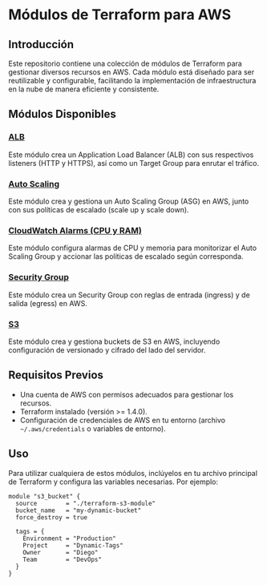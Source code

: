 # Módulos de Terraform para AWS

## Introducción

Este repositorio contiene una colección de módulos de Terraform para gestionar diversos recursos en AWS. Cada módulo está diseñado para ser reutilizable y configurable, facilitando la implementación de infraestructura en la nube de manera eficiente y consistente.


## Módulos Disponibles

### [ALB](alb/readme.md)
Este módulo crea un Application Load Balancer (ALB) con sus respectivos listeners (HTTP y HTTPS), así como un Target Group para enrutar el tráfico.

### [Auto Scaling](autoscaling/readme.md)
Este módulo crea y gestiona un Auto Scaling Group (ASG) en AWS, junto con sus políticas de escalado (scale up y scale down).

### [CloudWatch Alarms (CPU y RAM)](cloudwatch-alarms-cpu-ram/readme.md)
Este módulo configura alarmas de CPU y memoria para monitorizar el Auto Scaling Group y accionar las políticas de escalado según corresponda.

### [Security Group](security_group/readme.md)
Este módulo crea un Security Group con reglas de entrada (ingress) y de salida (egress) en AWS.

### [S3](s3/readme.md)
Este módulo crea y gestiona buckets de S3 en AWS, incluyendo configuración de versionado y cifrado del lado del servidor.

## Requisitos Previos

- Una cuenta de AWS con permisos adecuados para gestionar los recursos.
- Terraform instalado (versión >= 1.4.0).
- Configuración de credenciales de AWS en tu entorno (archivo `~/.aws/credentials` o variables de entorno).

## Uso

Para utilizar cualquiera de estos módulos, inclúyelos en tu archivo principal de Terraform y configura las variables necesarias. Por ejemplo:

```hcl
module "s3_bucket" {
  source        = "./terraform-s3-module"
  bucket_name   = "my-dynamic-bucket"
  force_destroy = true

  tags = {
    Environment = "Production"
    Project     = "Dynamic-Tags"
    Owner       = "Diego"
    Team        = "DevOps"
  }
}

```